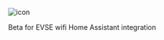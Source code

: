 
![icon](https://github.com/user-attachments/assets/00fcaadb-146a-4315-a86e-92e6b370ea0a)


Beta for EVSE wifi Home Assistant integration
